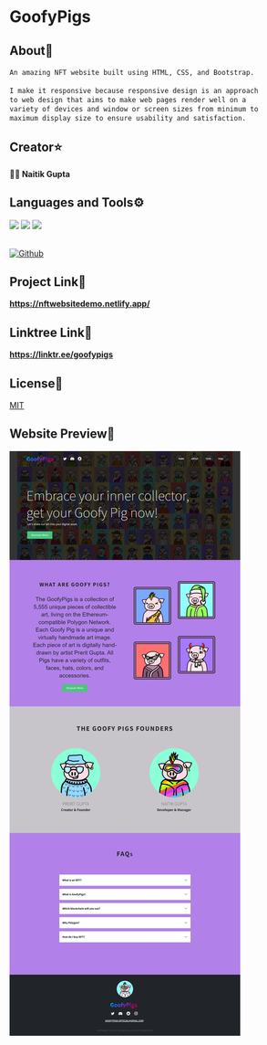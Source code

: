 # GoofyPigs

## About🚀
```
An amazing NFT website built using HTML, CSS, and Bootstrap.

I make it responsive because responsive design is an approach 
to web design that aims to make web pages render well on a 
variety of devices and window or screen sizes from minimum to 
maximum display size to ensure usability and satisfaction. 
```

## Creator⭐
**👨‍💻 Naitik Gupta** 

## Languages and Tools⚙️
<span> 
  <img src="https://img.shields.io/badge/HTML5-E34F26?style=for-the-badge&logo=html5&logoColor=white">
  <img src="https://img.shields.io/badge/CSS3-1572B6?style=for-the-badge&logo=css3&logoColor=white">
  <img src="https://img.shields.io/badge/Bootstrap-563D7C?style=for-the-badge&logo=bootstrap&logoColor=white">
</span>
</br></br>

[![Github](https://img.shields.io/github/followers/nick2498?label=Follow&style=social)](https://github.com/nick2498)

## Project Link🐷
**https://nftwebsitedemo.netlify.app/**

## Linktree Link🌴
**https://linktr.ee/goofypigs**

## License📄
[MIT](https://choosealicense.com/licenses/mit/)

## Website Preview🚀
![Alt Text](https://github.com/nick2498/NFT-PROJECT/blob/master/img/website-preview.jpeg)
